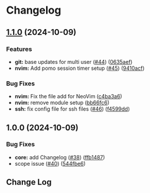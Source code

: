 # Changelog

## [1.1.0](https://github.com/RemoteRabbit/dot_files/compare/v1.0.0...v1.1.0) (2024-10-09)


### Features

* **git:** base updates for multi user ([#44](https://github.com/RemoteRabbit/dot_files/issues/44)) ([0635aef](https://github.com/RemoteRabbit/dot_files/commit/0635aeff602e7d96a7b96748190e46c638dff3d4))
* **nvim:** Add pomo session timer setup ([#45](https://github.com/RemoteRabbit/dot_files/issues/45)) ([9410acf](https://github.com/RemoteRabbit/dot_files/commit/9410acfe18096ac073f1108ef3293a0ec99bdf54))


### Bug Fixes

* **nvim:** Fix the file add for NeoVim ([c4ba3a6](https://github.com/RemoteRabbit/dot_files/commit/c4ba3a64bd88568f63248ec09a469a02a2fdd22c))
* **nvim:** remove module setup ([bb66fc6](https://github.com/RemoteRabbit/dot_files/commit/bb66fc6acf41f80002950aa36c70aa8080386c9d))
* **ssh:** fix config file for ssh files ([#46](https://github.com/RemoteRabbit/dot_files/issues/46)) ([f4599dd](https://github.com/RemoteRabbit/dot_files/commit/f4599dde71d464f788acc1395ae827e3166a0a84))

## 1.0.0 (2024-10-09)


### Bug Fixes

* **core:** add Changelog ([#38](https://github.com/RemoteRabbit/dot_files/issues/38)) ([ffb1487](https://github.com/RemoteRabbit/dot_files/commit/ffb14875a306790e02d8614ef298a247d9a0ae3f))
* scope issue ([#40](https://github.com/RemoteRabbit/dot_files/issues/40)) ([544fbe6](https://github.com/RemoteRabbit/dot_files/commit/544fbe675253027f6e57406252b496d6e38a0f02))

## Change Log
